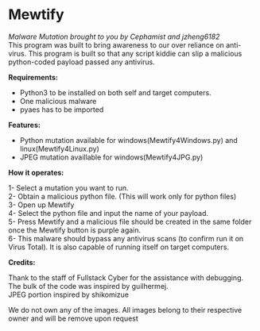 # **Mewtify**
*Malware Mutation brought to you by Cephamist and jzheng6182*  
This program was built to bring awareness to our over reliance on anti-virus. This program is built so that any script kiddie can slip a malicious python-coded payload passed any antivirus.  

**Requirements:**  
- Python3 to be installed on both self and target computers.
- One malicious malware  
- pyaes has to be imported 
  
**Features:**  
- Python mutation available for windows(Mewtify4Windows.py) and linux(Mewtify4Linux.py)
- JPEG mutation availlable for windows(Mewtify4JPG.py)
  
**How it operates:**  
  
1- Select a mutation you want to run.  
2- Obtain a malicious python file. (This will work only for python files)  
3- Open up Mewtify  
4- Select the python file and input the name of your payload.  
5- Press Mewtify and a malicious file should be created in the same folder once the Mewtify button is purple again.  
6- This malware should bypass any antivirus scans (to confirm run it on Virus Total). It is also capable of running itself on target computers.  

**Credits:**  
  
Thank to the staff of Fullstack Cyber for the assistance with debugging.  
The bulk of the code was inspired by guilhermej.  
JPEG portion inspired by shikomizue

We do not own any of the images. All images belong to their respective owner and will be remove upon request
